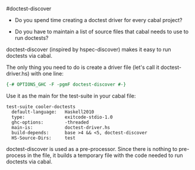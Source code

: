 #doctest-discover

* Do you spend time creating a doctest driver for every cabal project? 

* Do you have to maintain a list of source files that cabal needs to use to run doctests?

doctest-discover (inspired by hspec-discover) makes it easy to run doctests via cabal.

The only thing you need to do is create a driver file (let's call it doctest-driver.hs) with one line:

```haskell
{-# OPTIONS_GHC -F -pgmF doctest-discover #-}
```

Use it as the main for the test-suite in your cabal file: 
```cabal
test-suite cooler-doctests
  default-language:   Haskell2010
  type:               exitcode-stdio-1.0
  ghc-options:        -threaded
  main-is:            doctest-driver.hs
  build-depends:      base >4 && <5, doctest-discover
  HS-Source-Dirs:     test

```

doctest-discover is used as a pre-processor. Since there is nothing to pre-process in the file, it builds a temporary file with the code needed to run doctests 
via cabal.
